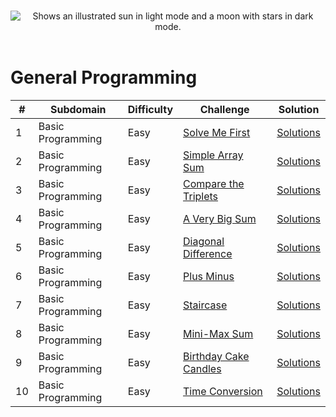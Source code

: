 <p align="center">
&nbsp;
  <picture>
  <source media="(prefers-color-scheme: dark)" srcset="https://hrcdn.net/fcore/assets/brand/logo-new-white-green-a5cb16e0ae.svg">
  <source media="(prefers-color-scheme: light)" srcset="https://techpoint.org/wp-content/uploads/2020/03/HackerRank-Logo-300-2.png">
  <img alt="Shows an illustrated sun in light mode and a moon with stars in dark mode." src="https://techpoint.org/wp-content/uploads/2020/03/HackerRank-Logo-300-2.png">
  </picture>
&nbsp;
</p>

# General Programming
| #   | Subdomain         | Difficulty | Challenge                                                                                    | Solution                                                                                                     |
|-----|-------------------|------------|----------------------------------------------------------------------------------------------|--------------------------------------------------------------------------------------------------------------|
| 1   | Basic Programming | Easy       | [Solve Me First](https://www.hackerrank.com/challenges/solve-me-first/problem)               | [Solutions](https://github.com/AstroAnasTariq/HackerRank/blob/main/src/main/kotlin/p1_Solve_Me_First)        |
| 2   | Basic Programming | Easy       | [Simple Array Sum](https://www.hackerrank.com/challenges/simple-array-sum/problem)           | [Solutions](https://github.com/AstroAnasTariq/HackerRank/blob/main/src/main/kotlin/p2_Simple_Array_Sum)      |
| 3   | Basic Programming | Easy       | [Compare the Triplets](https://www.hackerrank.com/challenges/compare-the-triplets/problem)   | [Solutions](https://github.com/AstroAnasTariq/HackerRank/tree/main/src/main/kotlin/p3_Compare_the_Triplets)  |
| 4   | Basic Programming | Easy       | [A Very Big Sum](https://www.hackerrank.com/challenges/a-very-big-sum/problem)               | [Solutions](https://github.com/AstroAnasTariq/HackerRank/tree/main/src/main/kotlin/p4_A_Very_Big_Sum)        |
| 5   | Basic Programming | Easy       | [Diagonal Difference](https://www.hackerrank.com/challenges/diagonal-difference/problem)     | [Solutions](https://github.com/AstroAnasTariq/HackerRank/tree/main/src/main/kotlin/p5_Diagonal_Difference)   |
| 6   | Basic Programming | Easy       | [Plus Minus](https://www.hackerrank.com/challenges/plus-minus/problem)                       | [Solutions](https://github.com/AstroAnasTariq/HackerRank/tree/main/src/main/kotlin/p6_Plus_Minus)            |
| 7   | Basic Programming | Easy       | [Staircase](https://www.hackerrank.com/challenges/staircase/problem)                         | [Solutions](https://github.com/AstroAnasTariq/HackerRank/tree/main/src/main/kotlin/p7_Staircase)             |
| 8   | Basic Programming | Easy       | [Mini-Max Sum](https://www.hackerrank.com/challenges/mini-max-sum/problem)                   | [Solutions](https://github.com/AstroAnasTariq/HackerRank/tree/main/src/main/kotlin/p8_Mini_Max_Sum)          |
| 9   | Basic Programming | Easy       | [Birthday Cake Candles](https://www.hackerrank.com/challenges/birthday-cake-candles/problem) | [Solutions](https://github.com/AstroAnasTariq/HackerRank/tree/main/src/main/kotlin/p9_Birthday_Cake_Candles) |
| 10  | Basic Programming | Easy       | [Time Conversion](https://www.hackerrank.com/challenges/time-conversion/problem)             | [Solutions](https://github.com/AstroAnasTariq/HackerRank/tree/main/src/main/kotlin/p10_Time_Conversion)      |
